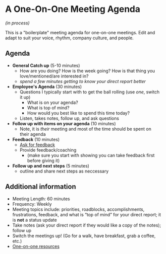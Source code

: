 # A One-On-One Meeting Agenda
_(in process)_

This is a "boilerplate" meeting agenda for one-on-one meetings.  Edit and adapt to suit your voice, rhythm, company culture, and people. 

## Agenda
- **General Catch up** (5-10 minutes)
  - How are you doing? How is the week going? How is that thing you love/mentioned/are interested in? 
  - _spend a few minutes getting to know your direct report better_
- **Employee's Agenda** (30 minutes)
  - Questions I typically start with to get the ball rolling (use _one_, switch it up)
    - What is on your agenda? 
    - What is top of mind?
    - How would you best like to spend this time today?
  - Listen, takes notes, follow up, and ask questions
- **Follow up with items on your agenda** (10 minutes)
  - Note, it is _their_ meeting and most of the time should be spent on their agenda
- **Feedback** (10 minutes)
  - [Ask for feedback](https://ajahne.github.io/blog/leadership/2019/02/28/getting-feedback-as-a-manager.html)
  - Provide feedback/coaching
    - (make sure you start with showing you can take feedback first before giving it)
- **Follow up and next steps** (5 minutes)
  - outline and share next steps as neccessary

## Additional information
- Meeting Length: 60 minutes  
- Frequency: Weekly
- Meeting topics include: priorities, roadblocks, accomplishments, frustrations, feedback, and what is “top of mind” for your direct report; it is **not** a status update
- Take notes (ask your direct report if they would like a copy of the notes); follow up
- Switch the meetings up! (Go for a walk, have breakfast, grab a coffee, etc.)
- [One-on-one resources](https://github.com/ajahne/one-on-ones)
